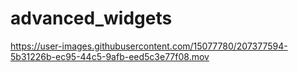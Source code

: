 # advanced_widgets



https://user-images.githubusercontent.com/15077780/207377594-5b31226b-ec95-44c5-9afb-eed5c3e77f08.mov

